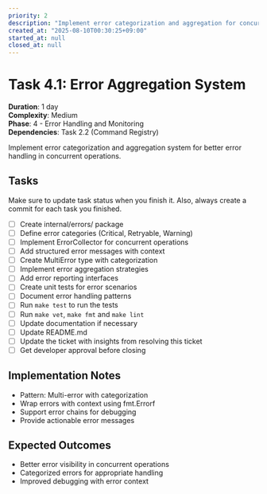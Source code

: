 ```yaml
---
priority: 2
description: "Implement error categorization and aggregation for concurrent ops"
created_at: "2025-08-10T00:30:25+09:00"
started_at: null
closed_at: null
---
```


# Task 4.1: Error Aggregation System

**Duration**: 1 day  
**Complexity**: Medium  
**Phase**: 4 - Error Handling and Monitoring  
**Dependencies**: Task 2.2 (Command Registry)

Implement error categorization and aggregation system for better error handling in concurrent operations.

## Tasks
Make sure to update task status when you finish it. Also, always create a commit for each task you finished.

- [ ] Create internal/errors/ package
- [ ] Define error categories (Critical, Retryable, Warning)
- [ ] Implement ErrorCollector for concurrent operations
- [ ] Add structured error messages with context
- [ ] Create MultiError type with categorization
- [ ] Implement error aggregation strategies
- [ ] Add error reporting interfaces
- [ ] Create unit tests for error scenarios
- [ ] Document error handling patterns
- [ ] Run `make test` to run the tests
- [ ] Run `make vet`, `make fmt` and `make lint`
- [ ] Update documentation if necessary
- [ ] Update README.md
- [ ] Update the ticket with insights from resolving this ticket
- [ ] Get developer approval before closing

## Implementation Notes

- Pattern: Multi-error with categorization
- Wrap errors with context using fmt.Errorf
- Support error chains for debugging
- Provide actionable error messages

## Expected Outcomes

- Better error visibility in concurrent operations
- Categorized errors for appropriate handling
- Improved debugging with error context